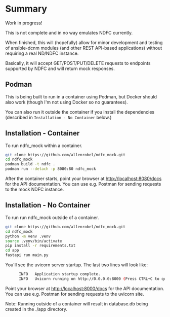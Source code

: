 # Summary

Work in progress!

This is not complete and in no way emulates NDFC currently.

When finished, this will (hopefully) allow for minor development 
and testing of ansible-dcnm modules (and other REST API-based 
applications) without requiring a real ND/NDFC instance.

Basically, it will accept GET/POST/PUT/DELETE requests to
endpoints supported by NDFC and will return mock responses.

## Podman

This is being built to run in a container using Podman,
but Docker should also work (though I'm not using Docker 
so no guarantees).

You can also run it outside the container if you install the dependencies
(described in `Installation - No Container` below.)

## Installation - Container

To run ndfc_mock within a container.

```bash
git clone https://github.com/allenrobel/ndfc_mock.git
cd ndfc_mock
podman build -t ndfc .
podman run --detach -p 8080:80 ndfc_mock
```

After the container starts, point your browser at 
[http://localhost:8080/docs](http://localhost:8080/docs)
for the API documentation.  You can use e.g. Postman for
sending requests to the mock NDFC instance.

## Installation - No Container

To run run ndfc_mock outside of a container.

```bash
git clone https://github.com/allenrobel/ndfc_mock.git
cd ndfc_mock
python -m venv .venv
source .venv/bin/activate
pip install -r requirements.txt
cd app
fastapi run main.py
```

You'll see the uvicorn server startup.  The last two lines will look like:

```bash
      INFO   Application startup complete.
      INFO   Uvicorn running on http://0.0.0.0:8000 (Press CTRL+C to quit)
```

Point your browser at 
[http://localhost:8000/docs](http://localhost:8000/docs)
for the API documentation.  You can use e.g. Postman for
sending requests to the uvicorn site.

Note: Running outside of a container will result in
database.db being created in the ./app directory.
